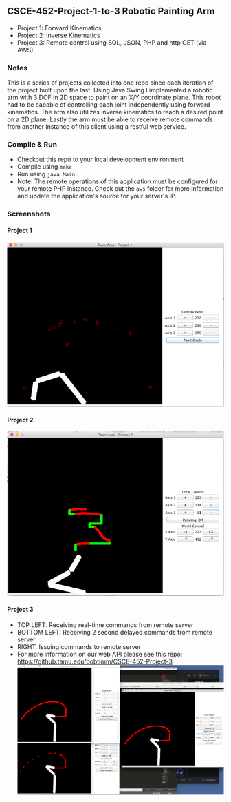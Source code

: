 ## CSCE-452-Project-1-to-3 Robotic Painting Arm
* Project 1: Forward Kinematics
* Project 2: Inverse Kinematics
* Project 3: Remote control using SQL, JSON, PHP and http GET (via AWS)

### Notes
This is a series of projects collected into one repo since each iteration of the project built upon the last. Using Java Swing I implemented a robotic arm with 3 DOF in 2D space to paint on an X/Y coordinate plane. This robot had to be capable of controlling each joint independently using forward kinematics. The arm also utilizes inverse kinematics to reach a desired point on a 2D plane. Lastly the arm must be able to receive remote commands from another instance of this client using a restful web service. 

### Compile & Run
* Checkout this repo to your local development environment
* Compile using `make`
* Run using `java Main`
* Note: The remote operations of this application must be configured for your remote PHP instance. Check out the `aws` folder for more information and update the application's source for your server's IP. 

### Screenshots

#### Project 1
![Painting circles](screenshots/v1/4.png)

#### Project 2
![Lines v. Arcs](screenshots/v2/4.png)

#### Project 3
* TOP LEFT: Receiving real-time commands from remote server
* BOTTOM LEFT: Receiving 2 second delayed commands from remote server
* RIGHT: Issuing commands to remote server
* For more information on our web API please see this repo: https://github.tamu.edu/bobtimm/CSCE-452-Project-3
![Example with working with remote control](screenshots/v3/1.png)
